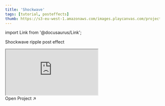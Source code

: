 ```yaml
---
title: 'Shockwave'
tags: [tutorial, posteffects]
thumb: https://s3-eu-west-1.amazonaws.com/images.playcanvas.com/projects/12/440868/136A8D-image-75.jpg
---
```


import Link from '@docusaurus/Link';

Shockwave ripple post effect

<div className="iframe-container">
    <iframe src="https://playcanv.as/p/c16yO94k/" title="Shockwave" allow="camera; microphone; xr-spatial-tracking; fullscreen" allowfullscreen></iframe>
</div>

<Link to='https://playcanvas.com/project/440868/'>Open Project ↗</Link>
